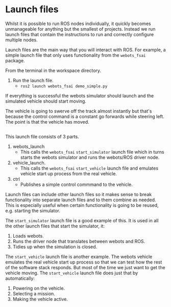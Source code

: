 # Launch files

Whilst it is possible to run ROS nodes individually, it quickly becomes unmanageable for anything but the smallest of projects. 
Instead we run launch files that contain the instructions to run and correctly configure multiple nodes.

Launch files are the main way that you will interact with ROS. 
For example, a simple launch file that only uses functionality from the `webots_fsai` package.

From the terminal in the workspace directory.

1. Run the launch file.
    - `ros2 launch webots_fsai demo_simple.py`

If everything is successful the webots simulator should launch and the simulated vehicle should start moving.

The vehicle is going to swerve off the track almost instantly but that's because the control command is a constant go forwards while steering left. The point is that the vehicle has moved.

##


This launch file consists of 3 parts.

1. webots_launch
    - This calls the `webots_fsai` `start_simulator` launch file which in turns starts the webots simulator and runs the webots/ROS driver node.
2. vehicle_launch.
    - This calls the `webots_fsai` `start_vehicle` launch file and emulates vehicle start up process from the real vehicle.
3. ctrl
    - Publishes a simple control commmand to the vehicle.

Launch files can include other launch files so it makes sense to break functionality into separate launch files and to them combine as needed. This is especially useful when certain functionality is going to be reused, e.g. starting the simulator.

The `start_simulator` launch file is a good example of this. It is used in all the other launch files that start the simulator, it:

1. Loads webots.
2. Runs the driver node that translates between webots and ROS.
3. Tidies up when the simulation is closed.

The `start_vehicle` launch file is another example. The webots vehicle emulates the real vehicle start up process so that we can test how the rest of the software stack responds. But most of the time we just want to get the vehicle moving. The `start_vehicle` launch file does just that by automatically:

1. Powering on the vehicle.
2. Selecting a mission.
3. Making the vehicle active. 

